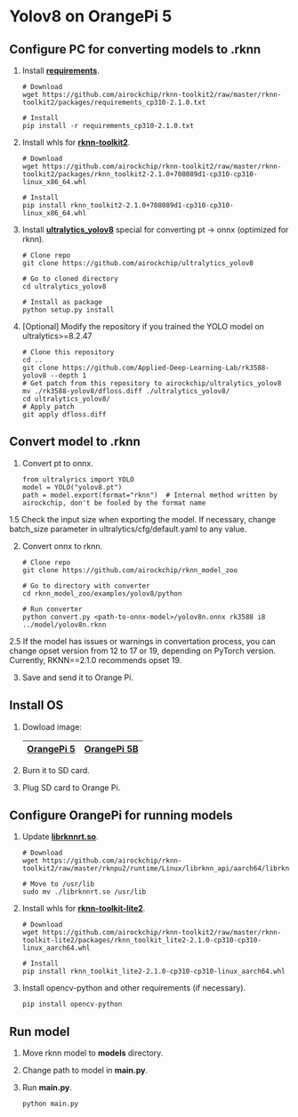 # Yolov8 on OrangePi 5

## Configure PC for converting models to .rknn

  1. Install [**requirements**](https://github.com/airockchip/rknn-toolkit2/tree/master/rknn-toolkit2/packages).

      ```
      # Download
      wget https://github.com/airockchip/rknn-toolkit2/raw/master/rknn-toolkit2/packages/requirements_cp310-2.1.0.txt

      # Install
      pip install -r requirements_cp310-2.1.0.txt
      ```

  2. Install whls for [**rknn-toolkit2**](https://github.com/airockchip/rknn-toolkit2/tree/master/rknn-toolkit2/packages).

      ```
      # Download
      wget https://github.com/airockchip/rknn-toolkit2/raw/master/rknn-toolkit2/packages/rknn_toolkit2-2.1.0+708089d1-cp310-cp310-linux_x86_64.whl

      # Install
      pip install rknn_toolkit2-2.1.0+708089d1-cp310-cp310-linux_x86_64.whl
      ```

  3. Install [**ultralytics_yolov8**](https://github.com/airockchip/ultralytics_yolov8) special for converting pt -> onnx (optimized for rknn).

      ```
      # Clone repo
      git clone https://github.com/airockchip/ultralytics_yolov8

      # Go to cloned directory
      cd ultralytics_yolov8

      # Install as package
      python setup.py install
      ```
  4. [Optional] Modify the repository if you trained the YOLO model on ultralytics>=8.2.47

     ```
     # Clone this repository
     cd ..
     git clone https://github.com/Applied-Deep-Learning-Lab/rk3588-yolov8 --depth 1
     # Get patch from this repository to airockchip/ultralytics_yolov8
     mv ./rk3588-yolov8/dfloss.diff ./ultralytics_yolov8/
     cd ultralytics_yolov8/
     # Apply patch
     git apply dfloss.diff
     ```

## Convert model to .rknn

  1. Convert pt to onnx.
      ```
      from ultralyrics import YOLO
      model = YOLO("yolov8.pt")
      path = model.export(format="rknn")  # Internal method written by airockchip, don't be fooled by the format name
      ```

  1.5 Check the input size when exporting the model. If necessary, change batch_size parameter in ultralytics/cfg/default.yaml to any value.

  2. Convert onnx to rknn.
      ```
      # Clone repo
      git clone https://github.com/airockchip/rknn_model_zoo

      # Go to directory with converter
      cd rknn_model_zoo/examples/yolov8/python

      # Run converter
      python convert.py <path-to-onnx-model>/yolov8n.onnx rk3588 i8 ../model/yolov8n.rknn
      ```

  2.5 If the model has issues or warnings in convertation process, you can change opset version from 12 to 17 or 19, depending on PyTorch version. Currently, RKNN==2.1.0 recommends opset 19.

  3. Save and send it to Orange Pi.

## Install OS

  1. Dowload image:

      | [OrangePi 5](https://drive.google.com/drive/folders/1i5zQOg1GIA4_VNGikFl2nPM0Y2MBw2M0) | [OrangePi 5B](https://drive.google.com/drive/folders/1xhP1KeW_hL5Ka4nDuwBa8N40U8BN0AC9) |
      | :---: | :---: |

  2. Burn it to SD card.

  3. Plug SD card to Orange Pi.

## Configure OrangePi for running models

  1. Update [**librknnrt.so**](https://github.com/airockchip/rknn-toolkit2/blob/master/rknpu2/runtime/Linux/librknn_api/aarch64/).

      ```
      # Download
      wget https://github.com/airockchip/rknn-toolkit2/raw/master/rknpu2/runtime/Linux/librknn_api/aarch64/librknnrt.so

      # Move to /usr/lib
      sudo mv ./librknnrt.so /usr/lib
      ```

  2. Install whls for [**rknn-toolkit-lite2**](https://github.com/airockchip/rknn-toolkit2/tree/master/rknn-toolkit-lite2/packages).

      ```
      # Download
      wget https://github.com/airockchip/rknn-toolkit2/raw/master/rknn-toolkit-lite2/packages/rknn_toolkit_lite2-2.1.0-cp310-cp310-linux_aarch64.whl

      # Install
      pip install rknn_toolkit_lite2-2.1.0-cp310-cp310-linux_aarch64.whl
      ```

  3. Install opencv-python and other requirements (if necessary).

      ```
      pip install opencv-python
      ```

## Run model

  1. Move rknn model to **models** directory.

  2. Change path to model in **main.py**.

  3. Run **main.py**.

      ```
      python main.py
      ```
